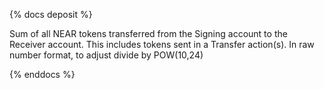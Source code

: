 {% docs deposit %}

Sum of all NEAR tokens transferred from the Signing account to the Receiver account. This includes tokens sent in a Transfer action(s). In raw number format, to adjust divide by POW(10,24)

{% enddocs %}
